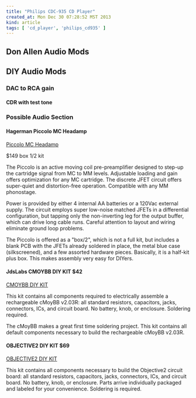 ```yaml
---
title: "Philips CDC-935 CD Player"
created_at: Mon Dec 30 07:28:52 MST 2013
kind: article
tags: [ 'cd_player', 'philips_cd935' ]
---
```


## 

## Don Allen Audio Mods

## DIY Audio Mods

### DAC to RCA gain

#### CDR with test tone


### Possible Audio Section

#### Hagerman Piccolo MC Headamp

[Piccolo MC Headamp](http://www.hagtech.com/piccolo.html)

$149 box 1/2 kit

The Piccolo is an active moving coil pre-preamplifier designed to step-up
the cartridge signal from MC to MM levels. Adjustable loading and gain
offers optimization for any MC cartridge. The discrete JFET circuit
offers super-quiet and distortion-free operation. Compatible with any
MM phonostage.

Power is provided by either 4 internal AA batteries or a 120Vac
external supply. The circuit employs super low-noise matched JFETs in a
differential configuration, but tapping only the non-inverting leg for
the output buffer, which can drive long cable runs. Careful attention
to layout and wiring eliminate ground loop problems.

The Piccolo is offered as a "box/2", which is not a full kit, but includes
a blank PCB with the JFETs already soldered in place, the metal blue
case (silkscreened), and a few assorted hardware pieces. Basically,
it is a half-kit plus box. This makes assembly very easy for DIYers.

#### JdsLabs CMOYBB DIY KIT $42

[CMOYBB DIY KIT](http://www.jdslabs.com/products/76/cmoybb-diy-kit-rechargeable/)

This kit contains all components required to electrically assemble
a rechargeable cMoyBB v2.03R: all standard resistors, capacitors,
jacks, connectors, ICs, and circuit board. No battery, knob, or
enclosure. Soldering required.

The cMoyBB makes a great first time soldering project. This kit contains
all default components necessary to build the rechargeable cMoyBB v2.03R.

#### OBJECTIVE2 DIY KIT $69

[OBJECTIVE2 DIY KIT](http://www.jdslabs.com/products/82/objective2-diy-kit/)

This kit contains all components necessary to build the Objective2 circuit
board: all standard resistors, capacitors, jacks, connectors, ICs, and
circuit board. No battery, knob, or enclosure. Parts arrive individually
packaged and labeled for your convenience. Soldering is required.

